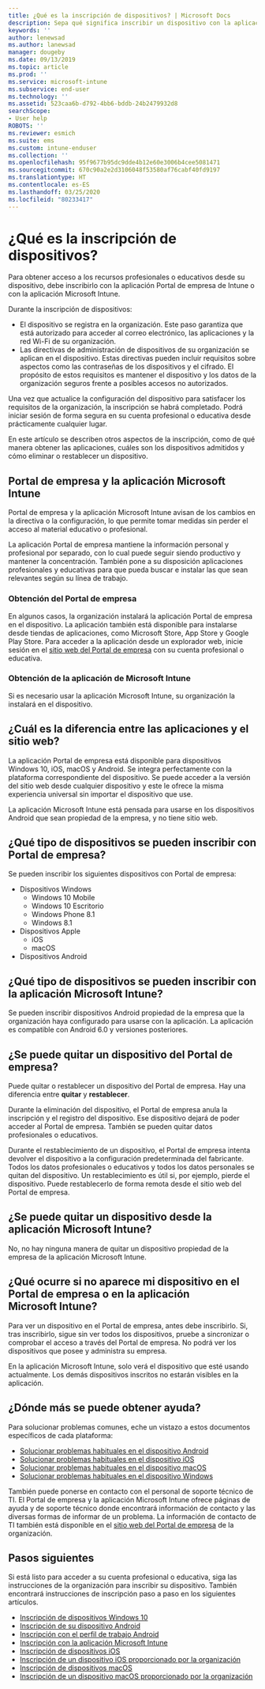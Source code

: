 ```yaml
---
title: ¿Qué es la inscripción de dispositivos? | Microsoft Docs
description: Sepa qué significa inscribir un dispositivo con la aplicación Portal de empresa y Microsoft Intune.
keywords: ''
author: lenewsad
ms.author: lanewsad
manager: dougeby
ms.date: 09/13/2019
ms.topic: article
ms.prod: ''
ms.service: microsoft-intune
ms.subservice: end-user
ms.technology: ''
ms.assetid: 523caa6b-d792-4bb6-bddb-24b2479932d8
searchScope:
- User help
ROBOTS: ''
ms.reviewer: esmich
ms.suite: ems
ms.custom: intune-enduser
ms.collection: ''
ms.openlocfilehash: 95f9677b95dc9dde4b12e60e3006b4cee5081471
ms.sourcegitcommit: 670c90a2e2d3106048f53580af76cabf40fd9197
ms.translationtype: HT
ms.contentlocale: es-ES
ms.lasthandoff: 03/25/2020
ms.locfileid: "80233417"
---
```

# <a name="what-is-device-enrollment"></a>¿Qué es la inscripción de dispositivos?
Para obtener acceso a los recursos profesionales o educativos desde su dispositivo, debe inscribirlo con la aplicación Portal de empresa de Intune o con la aplicación Microsoft Intune. 

Durante la inscripción de dispositivos:

* El dispositivo se registra en la organización. Este paso garantiza que está autorizado para acceder al correo electrónico, las aplicaciones y la red Wi-Fi de su organización. 
* Las directivas de administración de dispositivos de su organización se aplican en el dispositivo. Estas directivas pueden incluir requisitos sobre aspectos como las contraseñas de los dispositivos y el cifrado. El propósito de estos requisitos es mantener el dispositivo y los datos de la organización seguros frente a posibles accesos no autorizados.

Una vez que actualice la configuración del dispositivo para satisfacer los requisitos de la organización, la inscripción se habrá completado. Podrá iniciar sesión de forma segura en su cuenta profesional o educativa desde prácticamente cualquier lugar.  

En este artículo se describen otros aspectos de la inscripción, como de qué manera obtener las aplicaciones, cuáles son los dispositivos admitidos y cómo eliminar o restablecer un dispositivo.  

## <a name="company-portal-and-microsoft-intune-app"></a>Portal de empresa y la aplicación Microsoft Intune

Portal de empresa y la aplicación Microsoft Intune avisan de los cambios en la directiva o la configuración, lo que permite tomar medidas sin perder el acceso al material educativo o profesional. 

La aplicación Portal de empresa mantiene la información personal y profesional por separado, con lo cual puede seguir siendo productivo y mantener la concentración. También pone a su disposición aplicaciones profesionales y educativas para que pueda buscar e instalar las que sean relevantes según su línea de trabajo.  

### <a name="get-company-portal"></a>Obtención del Portal de empresa

En algunos casos, la organización instalará la aplicación Portal de empresa en el dispositivo. La aplicación también está disponible para instalarse desde tiendas de aplicaciones, como Microsoft Store, App Store y Google Play Store. Para acceder a la aplicación desde un explorador web, inicie sesión en el [sitio web del Portal de empresa](https://go.microsoft.com/fwlink/?linkid=2010980) con su cuenta profesional o educativa.  

### <a name="get-microsoft-intune-app"></a>Obtención de la aplicación de Microsoft Intune

Si es necesario usar la aplicación Microsoft Intune, su organización la instalará en el dispositivo.  

## <a name="whats-the-difference-between-the-apps-and-the-website"></a>¿Cuál es la diferencia entre las aplicaciones y el sitio web?
La aplicación Portal de empresa está disponible para dispositivos Windows 10, iOS, macOS y Android. Se integra perfectamente con la plataforma correspondiente del dispositivo. Se puede acceder a la versión del sitio web desde cualquier dispositivo y este le ofrece la misma experiencia universal sin importar el dispositivo que use. 

La aplicación Microsoft Intune está pensada para usarse en los dispositivos Android que sean propiedad de la empresa, y no tiene sitio web.  

## <a name="what-kind-of-devices-can-you-enroll-with-company-portal"></a>¿Qué tipo de dispositivos se pueden inscribir con Portal de empresa?
Se pueden inscribir los siguientes dispositivos con Portal de empresa:  

- Dispositivos Windows
  - Windows 10 Mobile
  - Windows 10 Escritorio
  - Windows Phone 8.1
  - Windows 8.1
- Dispositivos Apple
    - iOS
    - macOS
- Dispositivos Android


## <a name="what-kind-of-devices-can-you-enroll-with-the-microsoft-intune-app"></a>¿Qué tipo de dispositivos se pueden inscribir con la aplicación Microsoft Intune?  
Se pueden inscribir dispositivos Android propiedad de la empresa que la organización haya configurado para usarse con la aplicación. La aplicación es compatible con Android 6.0 y versiones posteriores. 

## <a name="can-you-remove-a-device-from-the-company-portal"></a>¿Se puede quitar un dispositivo del Portal de empresa?
Puede quitar o restablecer un dispositivo del Portal de empresa. Hay una diferencia entre **quitar** y **restablecer**.

Durante la eliminación del dispositivo, el Portal de empresa anula la inscripción y el registro del dispositivo. Ese dispositivo dejará de poder acceder al Portal de empresa. También se pueden quitar datos profesionales o educativos. 

Durante el restablecimiento de un dispositivo, el Portal de empresa intenta devolver el dispositivo a la configuración predeterminada del fabricante. Todos los datos profesionales o educativos y todos los datos personales se quitan del dispositivo. Un restablecimiento es útil si, por ejemplo, pierde el dispositivo. Puede restablecerlo de forma remota desde el sitio web del Portal de empresa.  

## <a name="can-you-remove-a-device-from-the-microsoft-intune-app"></a>¿Se puede quitar un dispositivo desde la aplicación Microsoft Intune?
No, no hay ninguna manera de quitar un dispositivo propiedad de la empresa de la aplicación Microsoft Intune.  

## <a name="what-if-i-cant-see-my-device-in-the-company-portal-or-microsoft-intune-app"></a>¿Qué ocurre si no aparece mi dispositivo en el Portal de empresa o en la aplicación Microsoft Intune?
Para ver un dispositivo en el Portal de empresa, antes debe inscribirlo. Si, tras inscribirlo, sigue sin ver todos los dispositivos, pruebe a sincronizar o comprobar el acceso a través del Portal de empresa. No podrá ver los dispositivos que posee y administra su empresa.

En la aplicación Microsoft Intune, solo verá el dispositivo que esté usando actualmente. Los demás dispositivos inscritos no estarán visibles en la aplicación.  

## <a name="where-else-can-i-go-for-help"></a>¿Dónde más se puede obtener ayuda?  
Para solucionar problemas comunes, eche un vistazo a estos documentos específicos de cada plataforma:  

- [Solucionar problemas habituales en el dispositivo Android](check-compliance-on-your-device-android.md)  
- [Solucionar problemas habituales en el dispositivo iOS](troubleshoot-your-device-ios.md)
- [Solucionar problemas habituales en el dispositivo macOS](troubleshoot-your-device-macos.md)
- [Solucionar problemas habituales en el dispositivo Windows](troubleshoot-your-device-windows.md)

También puede ponerse en contacto con el personal de soporte técnico de TI. El Portal de empresa y la aplicación Microsoft Intune ofrece páginas de ayuda y de soporte técnico donde encontrará información de contacto y las diversas formas de informar de un problema. La información de contacto de TI también está disponible en el [sitio web del Portal de empresa](https://go.microsoft.com/fwlink/?linkid=2010980) de la organización.  

## <a name="next-steps"></a>Pasos siguientes  

Si está listo para acceder a su cuenta profesional o educativa, siga las instrucciones de la organización para inscribir su dispositivo. También encontrará instrucciones de inscripción paso a paso en los siguientes artículos.

* [Inscripción de dispositivos Windows 10](enroll-windows-10-device.md)
* [Inscripción de su dispositivo Android](enroll-device-android-company-portal.md)
* [Inscripción con el perfil de trabajo Android](enroll-device-android-work-profile.md)
* [Inscripción con la aplicación Microsoft Intune](enroll-device-android-microsoft-intune-app.md)
* [Inscripción de dispositivos iOS](enroll-your-device-in-intune-ios.md)
* [Inscripción de un dispositivo iOS proporcionado por la organización](enroll-your-device-dep-ios.md)
* [Inscripción de dispositivos macOS](enroll-your-device-in-intune-macos-cp.md)
* [Inscripción de un dispositivo macOS proporcionado por la organización](enroll-company-device-macos.md)
